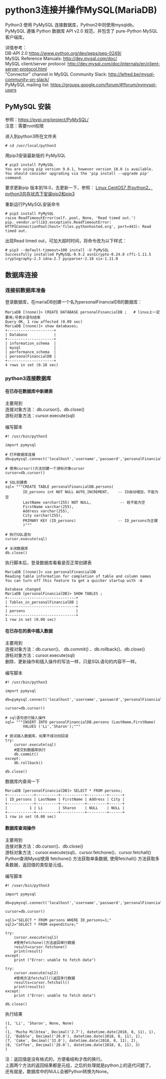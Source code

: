 # python3连接并操作MySQL(MariaDB)
Python3 使用 PyMySQL 连接数据库，Python2中则使用mysqldb。</br>
PyMySQL 遵循 Python 数据库 API v2.0 规范，并包含了 pure-Python MySQL 客户端库。</br>

详情参考：</br>
DB-API 2.0  https://www.python.org/dev/peps/pep-0249/ </br>
MySQL Reference Manuals: http://dev.mysql.com/doc/ </br>
MySQL client/server protocol: http://dev.mysql.com/doc/internals/en/client-server-protocol.html </br>
"Connector" channel in MySQL Community Slack: http://lefred.be/mysql-community-on-slack/ </br>
PyMySQL mailing list: https://groups.google.com/forum/#!forum/pymysql-users </br>


## PyMySQL 安装
参照：https://pypi.org/project/PyMySQL/ </br>
注意：需要root权限</br>

进入到python3所在文件夹
```
# cd /usr/local/python3
```
用pip3安装最新版的 PyMySQL
```
# pip3 install PyMySQL
You are using pip version 9.0.1, however version 18.0 is available.
You should consider upgrading via the 'pip install --upgrade pip' command.
```
要求更新pip 版本到18.0，去更新一下，参照：
[Linux CentOS7 在python2、python3共存状态下安装pip2和pip3](https://github.com/dearxuany/Sharon_Technology_learning_note/blob/master/linux_note/Linux%20CentOS7%20%E5%9C%A8python2%E3%80%81python3%E5%85%B1%E5%AD%98%E4%B8%8B%E5%AE%89%E8%A3%85pip2%E5%92%8Cpip3.MD)

重新运行PyMySQL安装命令
```
# pip3 install PyMySQL
raise ReadTimeoutError(self._pool, None, 'Read timed out.')
pip._vendor.urllib3.exceptions.ReadTimeoutError: HTTPSConnectionPool(host='files.pythonhosted.org', port=443): Read timed out.
```
出现Read timed out，可加大超时时间，将命令改为以下样式：
```
# pip3 --default-timeout=100 install -U PyMySQL
Successfully installed PyMySQL-0.9.2 asn1crypto-0.24.0 cffi-1.11.5 cryptography-2.3 idna-2.7 pycparser-2.18 six-1.11.0
```

## 数据库连接
### 连接前数据库准备
登录数据库，在mariaDB创建一个名为personalFinancialDB的数据库：</br>
```
MariaDB [(none)]> CREATE DATABASE personalFinancialDB ;   # linux上一定要用;号表示语句结束
Query OK, 1 row affected (0.09 sec)
MariaDB [(none)]> show databases;
+---------------------+
| Database            |
+---------------------+
| information_schema  |
| mysql               |
| performance_schema  |
| personalFinancialDB |
+---------------------+
4 rows in set (0.18 sec)
```
### python3连接数据库
#### 在已存在数据库中新建表
主要用到</br>
连接对象方法： db.cursor()、db.close()</br>
游标对象方法：cursor.execute(sql)</br>
</br>
编写脚本
```
#! /usr/bin/python3

import pymysql

# 打开数据库连接
db=pymysql.connect('localhost','username','password','personalFinancialDB')

# 使用cursor()方法创建一个游标对象cursor
cursor=db.cursor()

# SQL创建表
sql= """CREATE TABLE personalFinancialDB.persons(
        ID_persons int NOT NULL AUTO_INCREMENT,    -- ID自动增加，不能为空
        LastName varchar(255) NOT NULL,             -- 姓不能为空
        FirstName varchar(255),
        Address varchar(255),
        City varchar(255),
        PRIMARY KEY (ID_persons)                   -- ID_persons为主键
        )"""

# 执行SQL语句
cursor.execute(sql)

# 关闭数据库
db.close()
```           
执行脚本后，登录数据库看看是否正常创建表
```
MariaDB [(none)]> use personalFinancialDB
Reading table information for completion of table and column names
You can turn off this feature to get a quicker startup with -A

Database changed
MariaDB [personalFinancialDB]> SHOW TABLES ;
+-------------------------------+
| Tables_in_personalFinancialDB |
+-------------------------------+
| persons                       |
+-------------------------------+
1 row in set (0.00 sec)
```

#### 在已存在的表中插入数据
主要用到</br>
连接对象方法：db.cursor()、 db.commit() 、db.rollback()、db.close()</br>
游标对象方法：cursor.execute(sql)</br>
删除、更新操作和插入操作的写法一样，只是SQL语句的内容不一样。</br>
</br>
编写脚本
```
#! /usr/bin/python3

import pymysql

db=pymysql.connect('localhost','username','password','personalFinancialDB')

cursor=db.cursor()

# sql语句进行插入操作
sql= """INSERT INTO personalFinancialDB.persons (LastName,FirstName)
        VALUES ('Li','Sharon');"""

# 尝试插入数据库，如果不成功则回滚
try:
    cursor.execute(sql)
    #提交到数据库执行
    db.commit()
except:
    db.rollback()

db.close()
```
数据库内查询一下
```
MariaDB [personalFinancialDB]> SELECT * FROM persons;
+------------+----------+-----------+---------+------+
| ID_persons | LastName | FirstName | Address | City |
+------------+----------+-----------+---------+------+
|          1 | Li       | Sharon    | NULL    | NULL |
+------------+----------+-----------+---------+------+
1 row in set (0.00 sec)
```
#### 数据库查询操作
主要用到</br>
连接对象方法：db.cursor()、db.close()</br>
游标对象方法：cursor.execute(sql)、cursor.fetchone()、cursor.fetchall()</br>
Python查询Mysql使用 fetchone() 方法获取单条数据, 使用fetchall() 方法获取多条数据，返回值的类型是元组。</br>
</br>
编写脚本
```
#! /user/bin/python3

import pymysql

db=pymysql.connect('localhost','username','password','personalFinancialDB')

cursor=db.cursor()

sql1="SELECT * FROM persons WHERE ID_persons=1;"
sql2="SELECT * FROM expenditure;"

try:
    cursor.execute(sql1)
    #使用fetchone()方法返回单行数据
    result=cursor.fetchone()
    print(result)
except:
    print ("Error: unable to fetch data")

try:
    cursor.execute(sql2)
    #使用方法fetchall()返回多行数据
    results=cursor.fetchall()
    print(results)
except:
    print ("Error: unable to fetch data")

db.close()
```
执行结果
```
(1, 'Li', 'Sharon', None, None)
(
(1, 'Mucha Milktea', Decimal('2.7'), datetime.date(2018, 8, 11), 1), 
(2, 'Bubble', Decimal('20.0'), datetime.date(2018, 8, 11), 1), 
(7, 'Cake', Decimal('32.0'), datetime.date(2018, 8, 11), 2), 
(8, 'Coffee', Decimal('20.0'), datetime.date(2018, 8, 11), 3)
)
```
注：返回值是没有格式的，方便看结构才改的换行。</br>
上面两个方法的返回结果都是元组，之后的处理就是python上的迭代问题了。</br>
还有就是，数据库中的NULL会被Python转换为None。</br>
